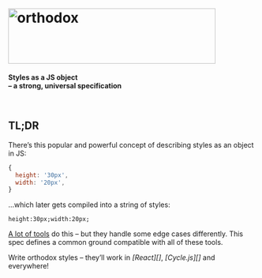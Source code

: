 <h1><img
  alt="orthodox"
  width="420"
  height="112"
  src="https://cdn.rawgit.com/studio-b12/orthodox/4d7afcc/logo.png"
  id="/"
/></h1>

**Styles as a JS object**  
**– a strong, universal specification**




&nbsp;

##                                                                 <a id="/tldr" >TL;DR                                                                      </a>

There’s this popular and powerful concept of describing styles as an object in JS:

```js
{
  height: '30px',
  width: '20px',
}
```

…which later gets compiled into a string of styles:

```
height:30px;width:20px;
```

[A lot of tools](#/tools) do this – but they handle some edge cases differently. This spec defines a common ground compatible with all of these tools.

Write orthodox styles – they’ll work in *[React][]*, *[Cycle.js][]* and everywhere!
